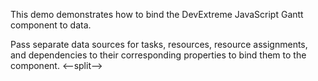 This demo demonstrates how to bind the DevExtreme JavaScript Gantt component to data.

Pass separate data sources for tasks, resources, resource assignments, and dependencies to their corresponding properties to bind them to the component.
<--split-->
